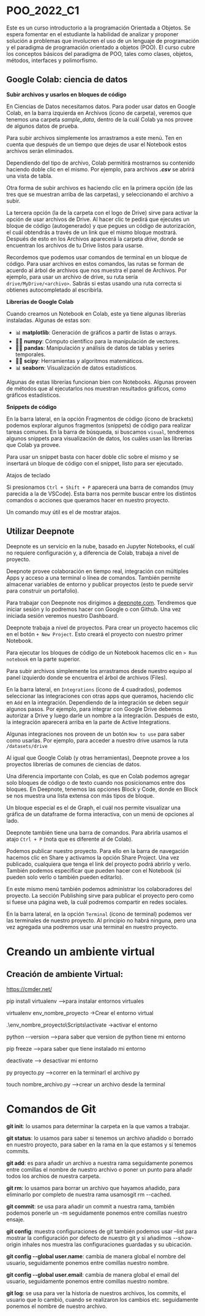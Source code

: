 # POO_2022_C1
Este es un curso introductorio a la programación Orientada a Objetos. Se espera fomentar en el estudiante la habilidad de analizar y proponer  solución a problemas que involucren el uso de un lenguaje de programación y el paradigma de programación orientado a objetos (POO).   El curso cubre los conceptos básicos del paradigma de POO, tales como clases, objetos, métodos, interfaces y polimorfismo. 
## Google Colab: ciencia de datos

**Subir archivos y usarlos en bloques de código**

En Ciencias de Datos necesitamos datos. Para poder usar datos en Google Colab, en la barra izquierda en Archivos (ícono de carpeta), veremos que tenemos una carpeta *sample_data*, dentro de la cuál Colab ya nos provee de algunos datos de prueba.

Para subir archivos simplemente los arrastramos a este menú. Ten en cuenta que después de un tiempo que dejes de usar el Notebook estos archivos serán eliminados.

Dependiendo del tipo de archivo, Colab permitirá mostrarnos su contenido haciendo doble clic en el mismo. Por ejemplo, para archivos ***.csv*** se abrirá una vista de tabla.

Otra forma de subir archivos es haciendo clic en la primera opción (de las tres que se muestran arriba de las carpetas), y seleccionando el archivo a subir.

La tercera opción (la de la carpeta con el logo de Drive) sirve para activar la opción de usar archivos de Drive. Al hacer clic te pedirá que ejecutes un bloque de código (autogenerado) y que pegues un código de autorización, el cuál obtendrás a través de un link que el mismo bloque mostrará. Después de esto en los Archivos aparecerá la carpeta *drive*, donde se encuentran los archivos de tu Drive listos para usarse.

Recordemos que podemos usar comandos de terminal en un bloque de código. Para usar archivos en estos comandos, las rutas se forman de acuerdo al árbol de archivos que nos muestra el panel de Archivos. Por ejemplo, para usar un archivo de drive, su ruta sería `drive/MyDrive/<archivo>`. Sabrás si estas usando una ruta correcta si obtienes autocompletado al escribirla.

**Librerías de Google Colab**

Cuando creamos un Notebook en Colab, este ya tiene algunas librerías instaladas. Algunas de estas son:

- 📊 **matplotlib**: Generación de gráficos a partir de listas o arrays.
- 🧑‍💻 **numpy**: Cómputo científico para la manipulación de vectores.
- 🧑‍💻 **pandas**: Manipulación y análisis de datos de tablas y series temporales.
- 🧑‍💻 **scipy**: Herramientas y algoritmos matemáticos.
- 📊 **seaborn**: Visualización de datos estadísticos.

Algunas de estas librerías funcionan bien con Notebooks. Algunas proveen de métodos que al ejecutarlos nos muestran resultados gráficos, como gráficos estadísticos.

**Snippets de código**

En la barra lateral, en la opción Fragmentos de código (ícono de brackets) podemos explorar algunos fragmentos (snippets) de código para realizar tareas comunes. En la barra de búsqueda, si buscamos `visual`, tendremos algunos snippets para visualización de datos, los cuáles usan las librerías que Colab ya provee.

Para usar un snippet basta con hacer doble clic sobre el mismo y se insertará un bloque de código con el snippet, listo para ser ejecutado.

Atajos de teclado

Si presionamos `Ctrl + Shift + P` aparecerá una barra de comandos (muy parecida a la de VSCode). Esta barra nos permite buscar entre los distintos comandos o acciones que queramos hacer en nuestro proyecto.

Un comando muy útil es el de mostrar atajos.

## Utilizar Deepnote

Deepnote es un servicio en la nube, basado en Jupyter Notebooks, el cuál no requiere configuración y, a diferencia de Colab, trabaja a nivel de proyecto.

Deepnote provee colaboración en tiempo real, integración con múltiples Apps y acceso a una terminal o línea de comandos. También permite almacenar variables de entorno y publicar proyectos (esto te puede servir para construir un portafolio).

Para trabajar con Deepnote nos dirigimos a [deepnote.com](http://deepnote.com). Tendremos que iniciar sesión y lo podremos hacer con Google o con Github. Una vez iniciada sesión veremos nuestro Dashboard.

Deepnote trabaja a nivel de proyectos. Para crear un proyecto hacemos clic en el botón `+ New Project`. Esto creará el proyecto con nuestro primer Notebook.

Para ejecutar los bloques de código de un Notebook hacemos clic en `> Run notebook` en la parte superior.

Para subir archivos simplemente los arrastramos desde nuestro equipo al panel izquierdo donde se encuentra el árbol de archivos (Files).

En la barra lateral, en `Integrations` (ícono de 4 cuadrados), podemos seleccionar las integraciones con otras apps que queramos, haciendo clic en `Add` en la integración. Dependiendo de la integración se deben seguir algunos pasos. Por ejemplo, para integrar con Google Drive debemos autorizar a Drive y luego darle un nombre a la integración. Después de esto, la integración aparecerá arriba en la parte de Active Integrations.

Algunas integraciones nos proveen de un botón `How to use` para saber como usarlas. Por ejemplo, para acceder a nuestro drive usamos la ruta `/datasets/drive`

Al igual que Google Colab (y otras herramientas), Deepnote provee a los proyectos librerías de comunes de ciencias de datos.

Una diferencia importante con Colab, es que en Colab podemos agregar solo bloques de código o de texto cuando nos posicionamos entre dos bloques. En Deepnote, tenemos las opciones Block y Code, donde en Block se nos muestra una lista extensa con más tipos de bloque.

Un bloque especial es el de Graph, el cuál nos permite visualizar una gráfica de un dataframe de forma interactiva, con un menú de opciones al lado.

Deepnote también tiene una barra de comandos. Para abrirla usamos el atajo `Ctrl + P` (nota que es diferente al de Colab).

Podemos publicar nuestro proyecto. Para ello en la barra de navegación hacemos clic en Share y activamos la opción Share Project. Una vez publicado, cualquiera que tenga el link del proyecto podrá abrirlo y verlo. También podemos especificar que pueden hacer con el Notebook (si pueden solo verlo o también pueden editarlo).

En este mismo menú también podemos administrar los colaboradores del proyecto. La sección Publishing sirve para publicar el proyecto pero como si fuese una página web, la cuál podremos compartir en redes sociales.

En la barra lateral, en la opción `Terminal` (ícono de terminal) podemos ver las terminales de nuestro proyecto. Al principio no habrá ninguna, pero una vez agregada una podremos usar una terminal en nuestro proyecto.

 # Creando un ambiente virtual 
## Creación de ambiente Virtual:

https://cmder.net/

 pip install virtualenv -->para instalar entornos virtuales
 
 virtualenv env_nombre_proyecto  ->Crear el entorno virtual
 
 .\env_nombre_proyecto\Scripts\activate  ->activar el entorno
 
 python --version -->para saber que version de python tiene mi entorno
 
 pip freeze -->para saber que tiene instalado mi entorno
 
 deactivate  --> desactivar mi entorno
 
 py proyecto.py -->correr en la terminarl el archivo py
 
 touch nombre_archivo.py  -->crear un archivo desde la terminal
 

# Comandos de Git


**git init**: lo usamos para determinar la carpeta en la que vamos a trabajar.

**git status**: lo usamos para saber si tenemos un archivo añadido o borrado en nuestro proyecto, para saber en la rama en la que estamos y si tenemos commits.

**git add**: es para añadir un archivo a nuestra rama seguidamente ponemos entre comillas el nombre de nuestro archivo o poner un punto para añadir todos los archios de nuestra carpeta.

**git rm**: lo usamos para borrar un archivo que hayamos añadido, para eliminarlo por completo de nuestra rama usamosgit rm --cached.

**git commit**: se usa para añadir un commit a nuestra rama, también podemos ponerle un -m seguidamente ponemos entre comillas nuestro ensaje.

**git config**: muestra configuraciones de git también podemos usar –list para mostrar la configuración por defecto de nuestro git y si añadimos --show-origin inhales nos muestra las configuraciones guardadas y su ubicación.

**git config --global user.name**: cambia de manera global el nombre del usuario, seguidamente ponemos entre comillas nuestro nombre.

**git config --global user.email**: cambia de manera global el email del usuario, seguidamente ponemos entre comillas nuestro nombre.

**git log**: se usa para ver la historia de nuestros archivos, los commits, el usuario que lo cambió, cuando se realizaron los cambios etc. seguidamente ponemos el nombre de nuestro archivo.
